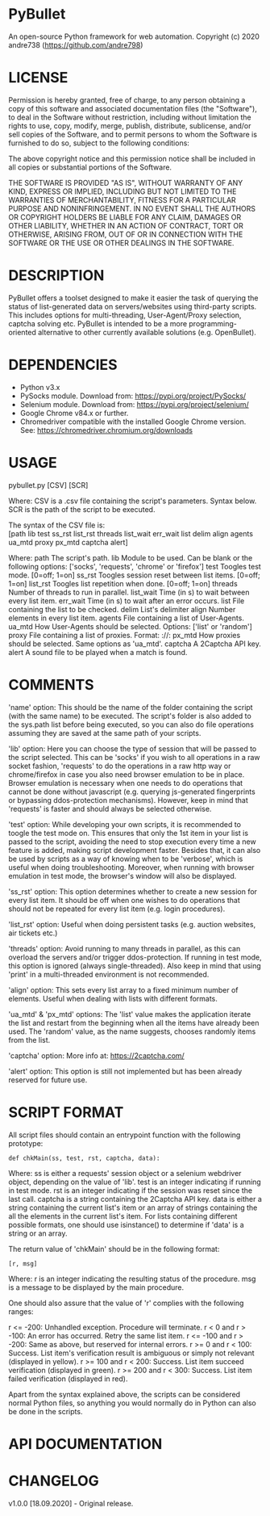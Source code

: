 # PyBullet
An open-source Python framework for web automation.
Copyright (c) 2020 andre738 (https://github.com/andre798)

# LICENSE
Permission is hereby granted, free of charge, to any person obtaining a copy of this software and associated documentation files (the "Software"), to deal in the Software without restriction, including without limitation the rights to use, copy, modify, merge, publish, distribute, sublicense, and/or sell copies of the Software, and to permit persons to whom the Software is furnished to do so, subject to the following conditions:

The above copyright notice and this permission notice shall be included in all copies or substantial portions of the Software.

THE SOFTWARE IS PROVIDED "AS IS", WITHOUT WARRANTY OF ANY KIND, EXPRESS OR IMPLIED, INCLUDING BUT NOT LIMITED TO THE WARRANTIES OF MERCHANTABILITY, FITNESS FOR A PARTICULAR PURPOSE AND NONINFRINGEMENT. IN NO EVENT SHALL THE AUTHORS OR COPYRIGHT HOLDERS BE LIABLE FOR ANY CLAIM, DAMAGES OR OTHER LIABILITY, WHETHER IN AN ACTION OF CONTRACT, TORT OR OTHERWISE, ARISING FROM, OUT OF OR IN CONNECTION WITH THE SOFTWARE OR THE USE OR OTHER DEALINGS IN THE SOFTWARE.

# DESCRIPTION
PyBullet offers a toolset designed to make it easier the task of querying the status of list-generated data on servers/websites using third-party scripts. This includes options for multi-threading, User-Agent/Proxy selection, captcha solving etc. PyBullet is intended to be a more programming-oriented alternative to other currently available solutions (e.g. OpenBullet).

# DEPENDENCIES
- Python v3.x
- PySocks module. Download from: https://pypi.org/project/PySocks/
- Selenium module. Download from: https://pypi.org/project/selenium/
- Google Chrome v84.x or further.
- Chromedriver compatible with the installed Google Chrome version. 
  See: https://chromedriver.chromium.org/downloads

# USAGE
pybullet.py [CSV] [SCR]

Where:
CSV  is a .csv file containing the script's parameters. Syntax below.
SCR  is the path of the script to be executed.
        
The syntax of the CSV file is:  
	[path  lib  test  ss_rst  list_rst  threads  list_wait  err_wait  list  delim  align  agents  ua_mtd  proxy  px_mtd  captcha  alert]

Where:
path       The script's path.
lib        Module to be used. Can be blank or the following options:
           ['socks', 'requests', 'chrome' or 'firefox']
test       Toogles test mode. [0=off; 1=on]
ss_rst     Toogles session reset between list items. [0=off; 1=on]
list_rst   Toogles list repetition when done. [0=off; 1=on]
threads    Number of threads to run in parallel.
list_wait  Time (in s) to wait between every list item.
err_wait   Time (in s) to wait after an error occurs.
list       File containing the list to be checked.
delim      List's delimiter
align      Number elements in every list item.
agents     File containing a list of User-Agents.
ua_mtd     How User-Agents should be selected. Options: 
           ['list' or 'random']
proxy      File containing a list of proxies. Format: 
           <protocol>://<ip>:<port>
px_mtd     How proxies should be selected. Same options as 'ua_mtd'.
captcha    A 2Captcha API key.
alert      A sound file to be played when a match is found.


# COMMENTS
'name' option:
This should be the name of the folder containing the script (with the same name) to be executed. The script's folder is also added to the sys.path list before being executed, so you can also do file operations assuming they are saved at the same path of your scripts. 

'lib' option:
Here you can choose the type of session that will be passed to the script selected. This can be 'socks' if you wish to all operations in a raw socket fashion, 'requests' to do the operations in a raw http way or chrome/firefox in case you also need browser emulation to be in place. Browser emulation is necessary when one needs to do operations that cannot be done without javascript (e.g. querying js-generated fingerprints or bypassing ddos-protection mechanisms). However, keep in mind that 'requests' is faster and should always be selected otherwise.
   
'test' option:
While developing your own scripts, it is recommended to toogle the test mode on. This ensures that only the 1st item in your list is passed to the script, avoiding the need to stop execution every time a new feature is added, making script development faster. Besides that, it can also be used by scripts as a way of knowing when to be 'verbose', which is useful when doing troubleshooting. Moreover, when running with browser emulation in test mode, the browser's window will also be displayed.

'ss_rst' option:
This option determines whether to create a new session for every list item. It should be off when one wishes to do operations that should not be repeated for every list item (e.g. login procedures).

'list_rst' option:
Useful when doing persistent tasks (e.g. auction websites, air tickets etc.)

'threads' option:
Avoid running to many threads in parallel, as this can overload the servers and/or trigger ddos-protection. If running in test mode, this option is ignored (always single-threaded). Also keep in mind that using 'print' in a multi-threaded environment is not recommended.

'align' option:
This sets every list array to a fixed minimum number of elements. Useful when dealing with lists with different formats.

'ua_mtd' & 'px_mtd' options:
The 'list' value makes the application iterate the list and restart from the beginning when all the items have already been used. The 'random' value, as the name suggests, chooses randomly items from the list.

'captcha' option:
More info at: https://2captcha.com/
   
'alert' option:
This option is still not implemented but has been already reserved for future use.

# SCRIPT FORMAT
All script files should contain an entrypoint function with the following prototype:

	def chkMain(ss, test, rst, captcha, data):

Where:
ss       is either a requests' session object or a selenium webdriver object, depending on the value of 'lib'.
test     is an integer indicating if running in test mode.
rst      is an integer indicating if the session was reset since the last call.
captcha  is a string containing the 2Captcha API key.
data     is either a string containing the current list's item or an array of strings containing the all the elements in the current list's item. For lists containing        different possible formats, one should use isinstance() to determine if 'data' is a string or an array.

The return value of 'chkMain' should be in the following format:

	[r, msg]

Where:
r    is an integer indicating the resulting status of the procedure.
msg  is a message to be displayed by the main procedure.

One should also assure that the value of 'r' complies with the following ranges:

r <= -200:              Unhandled exception. Procedure will terminate.
r < 0 and r > -100:     An error has occurred. Retry the same list item.
r <= -100 and r > -200: Same as above, but reserved for internal errors.
r >= 0 and r < 100:     Success. List item's verification result is ambiguous
                        or simply not relevant (displayed in yellow).
r >= 100 and r < 200:   Success. List item succeed verification (displayed in
                        green).
r >= 200 and r < 300:   Success. List item failed verification (displayed in
                        red).

Apart from the syntax explained above, the scripts can be considered normal
Python files, so anything you would normally do in Python can also be done 
in the scripts.


# API DOCUMENTATION


# CHANGELOG
v1.0.0 [18.09.2020]
	- Original release.
